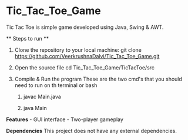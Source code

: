 # Tic_Tac_Toe_Game
Tic Tac Toe is simple game developed using Java, Swing &amp; AWT.

** Steps to run **

1. Clone the repository to your local machine:
      git clone https://github.com/VeerkrushnaDalvi/Tic_Tac_Toe_Game.git
      
2. Open the source file
      cd Tic_Tac_Toe_Game/TicTacToe/src
            
3. Compile & Run the program
  These are the two cmd's that you should need to run on th terminal or bash
     1)  javac Main.java
      
     2)  java Main
      
      
**Features**
    - GUI interface
    - Two-player gameplay


**Dependencies**
      This project does not have any external dependencies.
      
      
